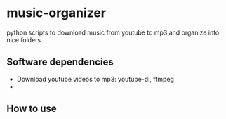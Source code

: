 # music-organizer
python scripts to download music from youtube to mp3 and organize into nice folders

## Software dependencies
- Download youtube videos to mp3: youtube-dl, ffmpeg
-

## How to use
